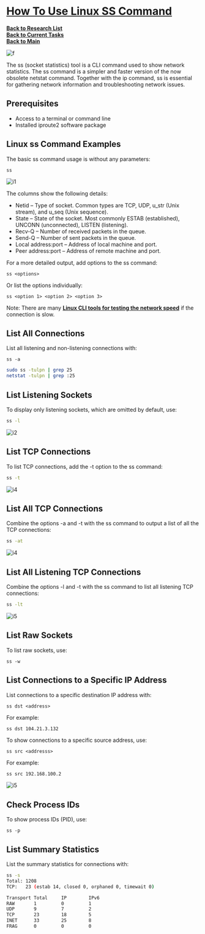 # **[How To Use Linux SS Command](https://phoenixnap.com/kb/ss-command)**

**[Back to Research List](../../../../../research_list.md)**\
**[Back to Current Tasks](../../../../../../a_status/current_tasks.md)**\
**[Back to Main](../../../../../../README.md)**

![f](https://media.beehiiv.com/cdn-cgi/image/fit=scale-down,format=auto,onerror=redirect,quality=80/uploads/asset/file/9ba5ca1d-95a9-487c-833c-c91fb8cdfc49/ip-header-2021-1024x505.png)

The ss (socket statistics) tool is a CLI command used to show network statistics. The ss command is a simpler and faster version of the now obsolete netstat command. Together with the ip command, ss is essential for gathering network information and troubleshooting network issues.

## Prerequisites

- Access to a terminal or command line
- Installed iproute2 software package

## Linux ss Command Examples

The basic ss command usage is without any parameters:

`ss`

![i1](https://phoenixnap.com/kb/wp-content/uploads/2021/04/ss-command-example.png)

The columns show the following details:

- Netid – Type of socket. Common types are TCP, UDP, u_str (Unix stream), and u_seq (Unix sequence).
- State – State of the socket. Most commonly ESTAB (established), UNCONN (unconnected), LISTEN (listening).
- Recv-Q – Number of received packets in the queue.
- Send-Q – Number of sent packets in the queue.
- Local address:port – Address of local machine and port.
- Peer address:port – Address of remote machine and port.

For a more detailed output, add options to the ss command:

`ss <options>`

Or list the options individually:

`ss <option 1> <option 2> <option 3>`

Note: There are many **[Linux CLI tools for testing the network speed](https://phoenixnap.com/kb/linux-network-speed-test)** if the connection is slow.

## List All Connections

List all listening and non-listening connections with:

`ss -a`

```bash
sudo ss -tulpn | grep 25
netstat -tulpn | grep :25
```

## List Listening Sockets

To display only listening sockets, which are omitted by default, use:

```bash
ss -l
```

![i2](https://phoenixnap.com/kb/wp-content/uploads/2021/04/ss-l-command-example.png)

## List TCP Connections

To list TCP connections, add the -t option to the ss command:

```bash
ss -t
```

![i4](https://phoenixnap.com/kb/wp-content/uploads/2021/04/ss-t-command-example.png)

## List All TCP Connections

Combine the options -a and -t with the ss command to output a list of all the TCP connections:

```bash
ss -at
```

![i4](https://phoenixnap.com/kb/wp-content/uploads/2021/04/ss-at-command-example.png)

## List All Listening TCP Connections

Combine the options -l and -t with the ss command to list all listening TCP connections:

```bash
ss -lt
```

![i5](https://phoenixnap.com/kb/wp-content/uploads/2021/04/ss-lt-command-example.png)

## List Raw Sockets

To list raw sockets, use:

`ss -w`

## List Connections to a Specific IP Address

List connections to a specific destination IP address with:

`ss dst <address>`

For example:

```bash
ss dst 104.21.3.132
```

To show connections to a specific source address, use:

`ss src <addresss>`

For example:

`ss src 192.168.100.2`

![i5](https://phoenixnap.com/kb/wp-content/uploads/2021/04/ss-src-address-command-example.png)

## Check Process IDs

To show process IDs (PID), use:

`ss -p`

## List Summary Statistics

List the summary statistics for connections with:

```bash
ss -s
Total: 1208
TCP:   23 (estab 14, closed 0, orphaned 0, timewait 0)

Transport Total     IP        IPv6
RAW       1         0         1        
UDP       9         7         2        
TCP       23        18        5        
INET      33        25        8        
FRAG      0         0         0 
```
